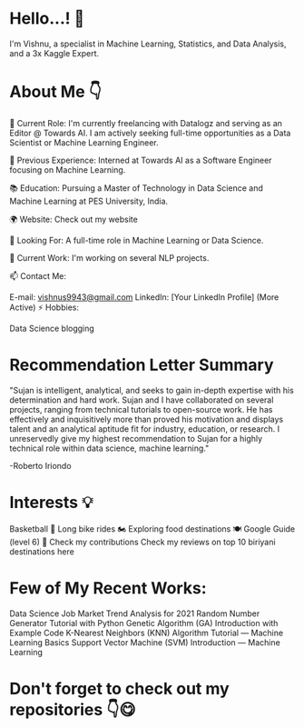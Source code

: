 # Hello...! 👋
I'm Vishnu, a specialist in Machine Learning, Statistics, and Data Analysis, and a 3x Kaggle Expert.

# About Me 👇
🎯 Current Role:
I'm currently freelancing with Datalogz and serving as an Editor @ Towards AI. I am actively seeking full-time opportunities as a Data Scientist or Machine Learning Engineer.

🥇 Previous Experience:
Interned at Towards AI as a Software Engineer focusing on Machine Learning.

📚 Education:
Pursuing a Master of Technology in Data Science and Machine Learning at PES University, India.

🌍 Website:
Check out my website

🚀 Looking For:
A full-time role in Machine Learning or Data Science.

💬 Current Work:
I'm working on several NLP projects.

📫 Contact Me:

E-mail: vishnus9943@gmail.com
LinkedIn: [Your LinkedIn Profile] (More Active)
⚡ Hobbies:

Data Science blogging
# Recommendation Letter Summary
"Sujan is intelligent, analytical, and seeks to gain in-depth expertise with his determination and hard work. Sujan and I have collaborated on several projects, ranging from technical tutorials to open-source work. He has effectively and inquisitively more than proved his motivation and displays talent and an analytical aptitude fit for industry, education, or research. I unreservedly give my highest recommendation to Sujan for a highly technical role within data science, machine learning."

 -Roberto Iriondo
# Interests 💡
Basketball 🏀
Long bike rides 🏍️
Exploring food destinations 🍽
Google Guide (level 6) 🤠 Check my contributions
Check my reviews on top 10 biriyani destinations here

# Few of My Recent Works:
Data Science Job Market Trend Analysis for 2021
Random Number Generator Tutorial with Python
Genetic Algorithm (GA) Introduction with Example Code
K-Nearest Neighbors (KNN) Algorithm Tutorial — Machine Learning Basics
Support Vector Machine (SVM) Introduction — Machine Learning
# Don't forget to check out my repositories 👇😋

